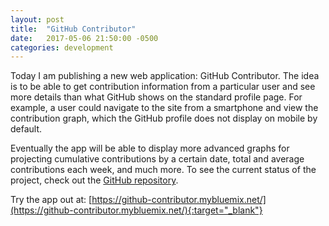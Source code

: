 ```yaml
---
layout: post
title:  "GitHub Contributor"
date:   2017-05-06 21:50:00 -0500
categories: development
---
```

Today I am publishing a new web application: GitHub Contributor. The idea is to be able to get contribution information from a particular user and see more details than what GitHub shows on the standard profile page. For example, a user could navigate to the site from a smartphone and view the contribution graph, which the GitHub profile does not display on mobile by default.

Eventually the app will be able to display more advanced graphs for projecting cumulative contributions by a certain date, total and average contributions each week, and much more. To see the current status of the project, check out the [GitHub repository](https://github.com/dtom90/github-contributor).

Try the app out at: [https://github-contributor.mybluemix.net/](https://github-contributor.mybluemix.net/){:target="_blank"}

